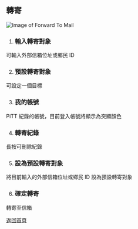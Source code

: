 ## 轉寄

![Image of Forward To Mail](../v1/images/forward_to_mail.png)   

1. ### 輸入轉寄對象
可輸入外部信箱位址或鄉民 ID

2. ### 預設轉寄對象
可設定一個目標

3. ### 我的帳號
PiTT 紀錄的帳號，目前登入帳號將顯示為突顯顏色

4. ### 轉寄紀錄
長按可刪除紀錄

5. ### 設為預設轉寄對象
將目前輸入的外部信箱位址或鄉民 ID 設為預設轉寄對象

6. ### 確定轉寄
轉寄至信箱  
  
[返回首頁](https://kimieno.github.io/android.pitt) 